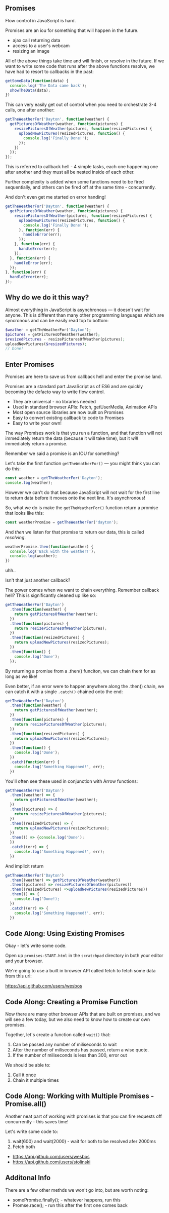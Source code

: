 ## Promises

Flow control in JavaScript is hard.

Promises are an iou for something that will happen in the future.

* ajax call returning data
* access to a user's webcam
* resizing an image

All of the above things take time and will finish, or _resolve_ in the future. If we want to write some code that runs after the above functions resolve, we have had to resort to callbacks in the past:

```js
getSomeData(function(data) {
  console.log('The Data came back');
  showTheData(data);
})
```

This can very easily get out of control when you need to orchestrate 3-4 calls, one after another:

```js
getTheWeatherFor('Dayton', function(weather) {
  getPicturesOfWeather(weather, function(pictures) {
    resizePicturesOfWeather(pictures, function(resizedPictures) {
      uploadNewPictures(resizedPictures, function() {
        console.log('Finally Done!');
      });
    })
  });
});
```

This is referred to callback hell - 4 simple tasks, each one happening one after another and they must all be nested inside of each other.

Further complexity is added when some functions need to be fired sequentially, and others can be fired off at the same time - concurrently.

And don't even get me started on error handing!

```js
getTheWeatherFor('Dayton', function(weather) {
  getPicturesOfWeather(weather, function(pictures) {
    resizePicturesOfWeather(pictures, function(resizedPictures) {
      uploadNewPictures(resizedPictures, function() {
        console.log('Finally Done!');
      }, function(err) {
        handleError(err);
      });
    }, function(err) {
      handleError(err);
    });
  }, function(err) {
    handleError(err);
  });
}, function(err) {
  handleError(err);
});
```

## Why do we do it this way?

Almost everything in JavaScript is asynchronous — it doesn't wait for anyone. This is different than many other programming languages which are syncronous and can be easily read top to bottom:

```php
$weather = getTheWeatherFor('Dayton');
$pictures = getPicturesOfWeather(weather);
$resizedPictures - resizePicturesOfWeather(pictures);
uploadNewPictures($resizedPictures);
// Done!
```

## Enter Promises

Promises are here to save us from callback hell and enter the promise land.

Promises are a standard part JavaScript as of ES6 and are quickly becoming the defacto way to write flow control.

* They are universal - no libraries needed
* Used in standard browser APIs: Fetch, getUserMedia, Animation APIs
* Most open source libraries are now built on Promises
* Easy to convert existing callback to code to Promises
* Easy to write your own!

The way Promises work is that you run a function, and that function will not immediately return the data (because it will take time), but it _will_ immediately return a promise.

Remember we said a promise is an IOU for something?

Let's take the first function `getTheWeatherFor()` — you might think you can do this:

```js
const weather = getTheWeatherFor('Dayton');
console.log(weather);
```

However we can't do that because JavaScript will not wait for the first line to return data before it moves onto the next line. It's asynchronous!

So, what we do is make the `getTheWeatherFor()` function return a promise that looks like this:

```js
const weatherPromise = getTheWeatherFor('dayton');
```

And _then_ we listen for that promise to return our data, this is called _resolving_.

```js
weatherPromise.then(function(weather) {
  console.log('Back with the weather!');
  console.log(weather);
})
```

uhh..

Isn't that just another callback?

The power comes when we want to chain everything. Remember callback hell? This is significantly cleaned up like so:

```js
getTheWeatherFor('Dayton')
  .then(function(weather) {
    return getPicturesOfWeather(weather);
  })
  .then(function(pictures) {
    return resizePicturesOfWeather(pictures);
  })
  .then(function(resizedPictures) {
    return uploadNewPictures(resizedPictures);
  })
  .then(function() {
    console.log('Done');
  });
```

By returning a promise from a .then() funciton, we can chain them for as long as we like!

Even better, if an error were to happen anywhere along the .then() chain, we can catch it with a single `.catch()` chained onto the end:

```js
getTheWeatherFor('Dayton')
  .then(function(weather) {
    return getPicturesOfWeather(weather);
  })
  .then(function(pictures) {
    return resizePicturesOfWeather(pictures);
  })
  .then(function(resizedPictures) {
    return uploadNewPictures(resizedPictures);
  })
  .then(function() {
    console.log('Done');
  })
  .catch(function(err) {
    console.log('Something Happened!', err);
  })
```

You'll often see these used in conjunction with Arrow functions:

```js
getTheWeatherFor('Dayton')
  .then((weather) => {
    return getPicturesOfWeather(weather);
  })
  .then((pictures) => {
    return resizePicturesOfWeather(pictures);
  })
  .then((resizedPictures) => {
    return uploadNewPictures(resizedPictures);
  })
  .then(() => {console.log('Done');
  })
  .catch((err) => {
    console.log('Something Happened!', err);
  })
```

And implicit return

```js
getTheWeatherFor('Dayton')
  .then((weather) => getPicturesOfWeather(weather))
  .then((pictures) => resizePicturesOfWeather(pictures))
  .then((resizedPictures) =>uploadNewPictures(resizedPictures))
  .then(() => {
    console.log('Done!);
  })
  .catch((err) => {
    console.log('Something Happened!', err);
  })
```
## Code Along: Using Existing Promises

Okay - let's write some code.

Open up `promises-START.html` in the `scratchpad` directory in both your editor and your browser.

We're going to use a built in browser API called fetch to fetch some data from this url:

https://api.github.com/users/wesbos

## Code Along: Creating a Promise Function

Now there are many other browser APIs that are built on promises, and we will see a few today, but we also need to know how to create our own promises.

Together, let's create a function called `wait()` that:

1. Can be passed any number of miliseconds to wait
1. After the number of miliseconds has passed, return a wise quote.
1. If the number of miliseconds is less than 300, error out

We should be able to:

1. Call it once
1. Chain it multiple times

## Code Along: Working with Multiple Promises - Promise.all()

Another neat part of working with promises is that you can fire requests off concurrently -  this saves time!

Let's write some code to:

1. wait(600) and wait(2000) - wait for both to be resolved afer 2000ms
1. Fetch both
  * https://api.github.com/users/wesbos
  * https://api.github.com/users/stolinski


## Additonal Info

There are a few other methds we won't go into, but are worth noting:

* somePromise.finally(); - whatever happens, run this
* Promse.race(); - run this after the first one comes back
